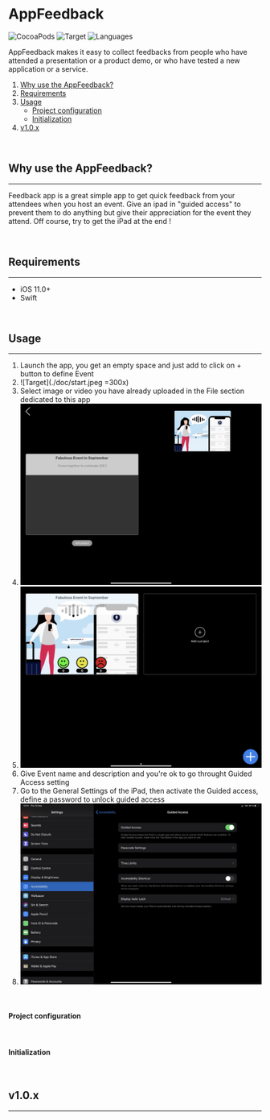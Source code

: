 # AppFeedback

 ![CocoaPods](https://img.shields.io/badge/pod-1.0.0-3388CC.svg) ![Target](https://img.shields.io/badge/target-iOS%209.0+-CC8833.svg) ![Languages](https://img.shields.io/badge/languages-Objective--C%20%7C%20Swift-338888.svg)

AppFeedback makes it easy to collect feedbacks from people who have attended a presentation or a product demo, or who have tested a new application or a service.

1. [Why use the AppFeedback?](#why-use-the-appfeedback)
2. [Requirements](#requirements)
3. [Usage](#usage)
   - [Project configuration](#project-configuration)
   - [Initialization](#initialization)
4. [v1.0.x](#v1.0.x)
   
<br>

## Why use the AppFeedback?
---

Feedback app is a great simple app to get quick feedback from your attendees when you host an event.
Give an ipad in "guided access" to prevent them to do anything but give their appreciation for the event they attend.
Off course, try to get the iPad at the end !

<br>

## Requirements
----

- iOS 11.0+
- Swift 

<br>

## Usage
---

1. Launch the app, you get an empty space and just add to click on + button to define Event
2. ![Target](./doc/start.jpeg =300x)
3. Select image or video you have already uploaded in the File section dedicated to this app
4. ![Target](./doc/create_event.jpeg)
5. ![Target](./doc/create_event_ok.jpeg)
6. Give Event name and description and you're ok to go throught Guided Access setting
7. Go to the General Settings of the iPad, then activate the Guided access, define a password to unlock guided access
8.  ![Target](./doc/guided_access_setting.jpeg)

<br>

#### Project configuration


<br>

#### Initialization


<br>

## v1.0.x
---


